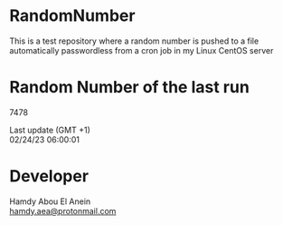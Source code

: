 # RandomNumber    
This is a test repository where a random number is pushed to a file automatically passwordless from a cron job in my Linux CentOS server    
# Random Number of the last run   
7478
      
Last update (GMT +1)    
02/24/23 06:00:01
# Developer    
Hamdy Abou El Anein   
hamdy.aea@protonmail.com
